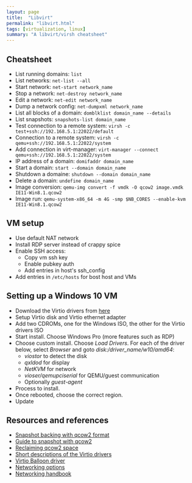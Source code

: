 ```yaml
---
layout: page
title:  "Libvirt"
permalink: "libvirt.html"
tags: [virtualization, linux]
summary: "A libvirt/virsh cheatsheet"
---
```



## Cheatsheet
* List running domains: `list`
* List networks: `net-list --all`
* Start network: `net-start network_name`
* Stop a network: `net-destroy network_name`
* Edit a network: `net-edit network_name`
* Dump a network config: `net-dumpxml network_name`
* List all blocks of a domain: `domblklist domain_name --details`
* List snapshots: `snapshots-list domain_name`
* Test connection to a remote system: `virsh -c test+ssh://192.168.5.1:22022/default`
* Connection to a remote system: `virsh -c qemu+ssh://192.168.5.1:22022/system`
* Add connection in virt-manager: `virt-manager --connect qemu+ssh://192.168.5.1:22022/system`
* IP address of a domain: `domifaddr domain_name`
* Start a domain: `start --domain domain_name`
* Shutdown a domaine: `shutdown --domain domain_name`
* Delete a domain: `undefine domain_name`
* Image conversion: `qemu-img convert -f vmdk -O qcow2 image.vmdk IE11-Win8.1.qcow2`
* Image run: `qemu-system-x86_64 -m 4G -smp $NB_CORES --enable-kvm IE11-Win8.1.qcow2`


## VM setup
* Use default NAT network
* Install RDP server instead of crappy spice
* Enable SSH access:
  - Copy vm ssh key
  - Enable pubkey auth
  - Add entries in host's ssh_config
* Add entries in `/etc/hosts` for bost host and VMs


## Setting up a Windows 10 VM
* Download the Virtio drivers from [here](https://docs.fedoraproject.org/en-US/quick-docs/creating-windows-virtual-machines-using-virtio-drivers/index.html#virtio-win-direct-downloads)
* Setup Virtio disk and Virtio ethernet adapter
* Add two CDROMs, one for the Windows ISO, the other for the Virtio drivers ISO
* Start install. Choose Windows Pro (more features such as RDP)
* Choose custom install. Choose *Load Drivers*. For each of the driver below,
select *Browser* and goto *disk:/driver_name/w10/amd64*:
  - *viostor* to detect the disk
  - *qxldod* for display
  - *NetKVM* for network
  - *vioser/qemupciserial* for QEMU/guest communication
  - Optionally *guest-agent*
 * Process to install.
 * Once rebooted, choose the correct region.
 * Update


## Resources and references
* [Snapshot backing with qcow2 format](https://dustymabe.com/2015/01/11/qemu-img-backing-files-a-poor-mans-snapshotrollback/)
* [Guide to snapshot with qcow2](http://azertech.net/content/kvm-qemu-qcow2-qemu-img-and-snapshots)
* [Reclaiming qcow2 space](https://www.jamescoyle.net/how-to/323-reclaim-disk-space-from-a-sparse-image-file-qcow2-vmdk)
* [Short descriptions of the Virtio drivers](https://docs.fedoraproject.org/en-US/quick-docs/creating-windows-virtual-machines-using-virtio-drivers/index.html#virtio-win-iso-contents)
* [Virtio Balloon driver](https://rwmj.wordpress.com/2010/07/17/virtio-balloon/)
* [Networking options](https://wiki.libvirt.org/page/Networking)
* [Networking handbook](https://jamielinux.com/docs/libvirt-networking-handbook/)
